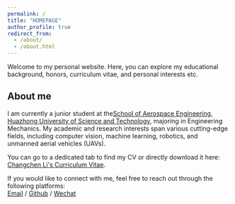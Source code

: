 ```yaml
---
permalink: /
title: "HOMEPAGE"
author_profile: true
redirect_from: 
  - /about/
  - /about.html
---
```

Welcome to my personal website. Here, you can explore my educational background, honors, curriculum vitae, and personal interests etc.

About me
--------
I am currently a junior student at the[School of Aerospace Engineering](https://ae.hust.edu.cn/), [Huazhong University of Science and Technology](https://www.hust.edu.cn/), majoring in Engineering Mechanics. My academic and research interests span various cutting-edge fields, including computer vision, machine learning, robotics, and unmanned aerial vehicles (UAVs).

You can go to a dedicated tab to find my CV or directly download it here: [Changchen Li's Curriculum Vitae](../assets/Curriculum_Vitae.pdf).

If you would like to connect with me, feel free to reach out through the following platforms:  
[Email](mailto:changchen_li@hust.edu.cn) / [Github](https://github.com/changchenli) / [Wechat](../images/wechat.jpg)

